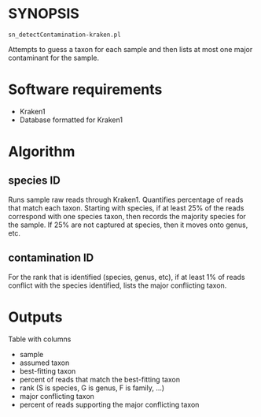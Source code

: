 # SYNOPSIS

`sn_detectContamination-kraken.pl`

Attempts to guess a taxon for each sample and then lists
at most one major contaminant for the sample.

# Software requirements

* Kraken1
* Database formatted for Kraken1

# Algorithm

## species ID

Runs sample raw reads through Kraken1. Quantifies percentage of
reads that match each taxon.
Starting with species, if at least 25% of the reads correspond
with one species taxon, then records the majority species for
the sample.  If 25% are not captured at species, then it moves
onto genus, etc.

## contamination ID

For the rank that is identified (species, genus, etc),
if at least 1% of reads conflict with the species identified,
lists the major conflicting taxon.

# Outputs

Table with columns

* sample
* assumed taxon
* best-fitting taxon
* percent of reads that match the best-fitting taxon
* rank (S is species, G is genus, F is family, ...)
* major conflicting taxon
* percent of reads supporting the major conflicting taxon

